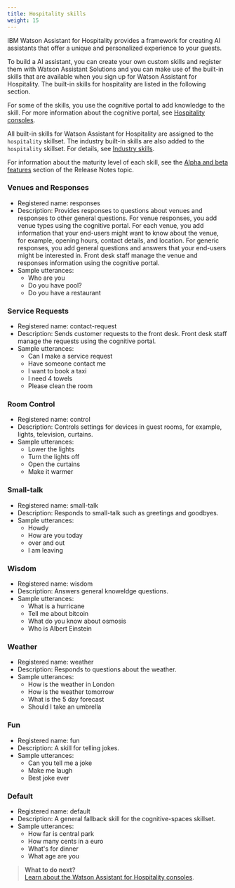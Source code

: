 ```yaml
---
title: Hospitality skills
weight: 15
---
```

IBM Watson Assistant for Hospitality provides a framework for creating AI assistants that offer a unique and personalized experience to your guests.

To build a AI assistant, you can create your own custom skills and register them with Watson Assistant Solutions and you can make use of the built-in skills that are available when you sign up for Watson Assistant for Hospitality.  The built-in skills for hospitality are listed in the following section.

For some of the skills, you use the cognitive portal to add knowledge to the skill.  For more information about the cognitive portal, see [Hospitality consoles]({{site.baseurl}}/flavours/hospitality_components).

All built-in skills for Watson Assistant for Hospitality are assigned to the `hospitality` skillset.  The industry built-in skills are also added to the `hospitality` skillset.  For details, see [Industry skills]({{site.baseurl}}/flavours/industry).  

For information about the maturity level of each skill, see the [Alpha and beta features]({{site.baseurl}}/get-help/release_notes/#alpha-and-beta-features) section of the Release Notes topic.

### Venues and Responses
- Registered name: responses
- Description:  Provides responses to questions about venues and responses to other general questions. For venue responses, you add venue types using the cognitive portal. For each venue, you add information that your end-users might want to know about the venue, for example, opening hours, contact details, and location.  For generic responses, you add general questions and answers that your end-users might be interested in.  Front desk staff manage the venue and responses information using the cognitive portal.
- Sample utterances: 
    - Who are you
    - Do you have pool?
    - Do you have a restaurant

### Service Requests
- Registered name: contact-request
- Description: Sends customer requests to the front desk.  Front desk staff manage the requests using the cognitive portal.
- Sample utterances: 
    - Can I make a service request
    - Have someone contact me
    - I want to book a taxi
    - I need 4 towels
    - Please clean the room

### Room Control
- Registered name: control
- Description: Controls settings for devices in guest rooms, for example, lights, television, curtains.
- Sample utterances: 
    - Lower the lights
    - Turn the lights off
    - Open the curtains
    - Make it warmer

### Small-talk
- Registered name: small-talk
- Description: Responds to small-talk such as greetings and goodbyes.
- Sample utterances: 
    - Howdy
    - How are you today
    - over and out
    - I am leaving

### Wisdom
- Registered name: wisdom
- Description: Answers general knoweldge questions.
- Sample utterances: 
    - What is a hurricane
    - Tell me about bitcoin
    - What do you know about osmosis
    - Who is Albert Einstein

### Weather
- Registered name: weather
- Description: Responds to questions about the weather.
- Sample utterances:
    - How is the weather in London
    - How is the weather tomorrow
    - What is the 5 day forecast
    - Should I take an umbrella

### Fun
- Registered name: fun
- Description: A skill for telling jokes.
- Sample utterances:
    -  Can you tell me a joke
    -  Make me laugh
    -  Best joke ever


### Default
- Registered name: default
- Description:  A general fallback skill for the cognitive-spaces skillset.
- Sample utterances: 
    - How far is central park
    - How many cents in a euro
    - What's for dinner
    - What age are you

> **What to do next?**<br/>
[Learn about the Watson Assistant for Hospitality consoles]({{site.baseurl}}/flavours/hospitality_components).
